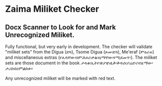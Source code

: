# Zaima Miliket Checker

## Docx Scanner to Look for and Mark Unrecognized Miliket.

Fully functional, but very early in development.  The checker will validate "miliket sets" from the Digua (ድጓ),
Tsome Digua (ጾመ፡ድጓ), Me'eraf (ምዕራፍ) and miscellaneous extras (የሌላቸው፡በምሕፃረ፡ቃል፡ዜማቸው፡የሚደመጥ፡). The miliket sets are
those document in the book _ታላቁ፡ኢትዮጵያዊ፡ሊቅ፡ቅዱስ፡ያሬድና፡የዜማው፡ታሪክ፡ከነምልክቱ።_

Any unrecognized miliket will be marked with red text.
